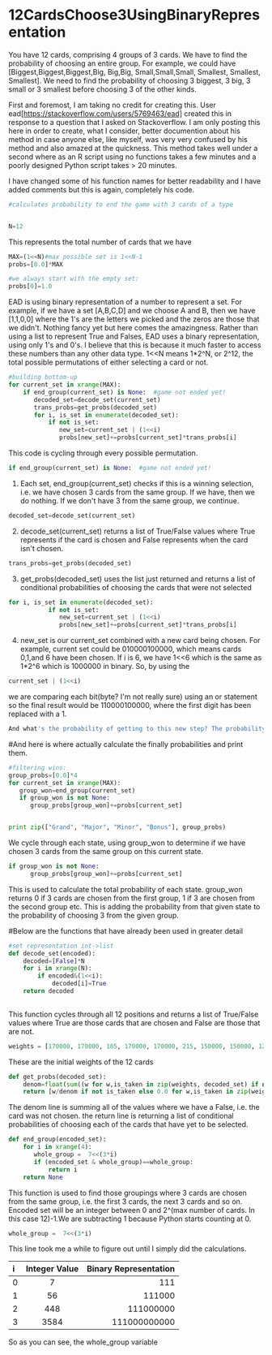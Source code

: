 # 12CardsChoose3UsingBinaryRepresentation
You have 12 cards, comprising 4 groups of 3 cards. We have to find the probability of choosing an entire group. For example, we could have [Biggest,Biggest,Biggest,Big, Big,Big, Small,Small,Small, Smallest, Smallest, Smallest]. We need to find the probability of choosing 3 biggest, 3 big, 3 small or 3 smallest before choosing 3 of the other kinds. 

First and foremost, I am taking no credit for creating this. User ead[https://stackoverflow.com/users/5769463/ead] created this in response to a question that I asked on Stackoverflow. I am only posting this here in order to create, what I consider, better documention about his method in case anyone else, like myself, was very very confused by his method and also amazed at the quickness. This method takes well under a second where as an R script using no functions takes a few minutes and a poorly designed Python script takes > 20 minutes. 

I have changed some of his function names for better readability and I have added comments but this is again, completely his code. 

```Python
#calculates probability to end the game with 3 cards of a type


N=12
```
This represents the total number of cards that we have

```Python
MAX=(1<<N)#max possible set is 1<<N-1
probs=[0.0]*MAX

#we always start with the empty set:
probs[0]=1.0    
```
EAD is using binary representation of a number to represent a set. For example, if we have a set [A,B,C,D] and we choose A and B, then we have [1,1,0,0] where the 1's are the letters we picked and the zeros are those that we didn't. Nothing fancy yet but here comes the amazingness. Rather than using a list to represent True and Falses, EAD uses a binary representation, using only 1's and 0's. I believe that this is because it much faster to access these numbers than any other data type.  1<<N means 1*2^N, or 2^12, the total possible permutations of either selecting a card or not.


```Python
#building bottom-up
for current_set in xrange(MAX):
    if end_group(current_set) is None:  #game not ended yet!
       decoded_set=decode_set(current_set)
       trans_probs=get_probs(decoded_set)
       for i, is_set in enumerate(decoded_set):
           if not is_set:
              new_set=current_set | (1<<i) 
              probs[new_set]+=probs[current_set]*trans_probs[i]

```
This code is cycling through every possible permutation. 
```Python
if end_group(current_set) is None:  #game not ended yet!
```
1) Each set, end_group(current_set) checks if this is a winning selection, i.e. we have chosen 3 cards from the same group. If we have, then we do nothing. If we don't have 3 from the same group, we continue.
```Python
decoded_set=decode_set(current_set)
```
2) decode_set(current_set) returns a list of True/False values where True represents if the card is chosen and False represents when the card isn't chosen. 
```Python
trans_probs=get_probs(decoded_set)
```
3) get_probs(decoded_set) uses the list just returned and returns a list of conditional probabilities of choosing the cards that were not selected

```Python
for i, is_set in enumerate(decoded_set):
           if not is_set:
              new_set=current_set | (1<<i) 
              probs[new_set]+=probs[current_set]*trans_probs[i]
```              
              
4) new_set is our current_set combined with a new card being chosen. For example, current set could be 010000100000, which means cards 0,1,and 6 have been chosen. If i is 6, we have 1<<6 which is the same as 1*2^6 which is 1000000 in binary. So, by using the
```Python
current_set | (1<<i)
```
we are comparing each bit(byte? I'm not really sure) using an or statement so the final result would be 110000100000, where the first digit has been replaced with a 1. 

```Python
And what's the probability of getting to this new step? The probability of being at the prior step(current_step) times the probability of picking that first card. If we already had that card, then it's 0 which makes perfect sense. 
```

#And here is where actually calculate the finally probabilities and print them. 
```Python
#filtering wins:
group_probs=[0.0]*4
for current_set in xrange(MAX):
   group_won=end_group(current_set)
   if group_won is not None:
      group_probs[group_won]+=probs[current_set]


print zip(["Grand", "Major", "Minor", "Bonus"], group_probs)
```
We cycle through each state, using group_won to determine if we have chosen 3 cards from the same group on this current state.
```Python
if group_won is not None:
      group_probs[group_won]+=probs[current_set]
```
This is used to calculate the total probability of each state. group_won returns 0 if 3 cards are chosen from the first group, 1 if 3 are chosen from the second group etc. This is adding the probability from that given state to the probability of choosing 3 from the given group.



#Below are the functions that have already been used in greater detail

```Python
#set representation int->list
def decode_set(encoded):
    decoded=[False]*N
    for i in xrange(N):
        if encoded&(1<<i):
            decoded[i]=True
    return decoded
    
```
This function cycles through all 12 positions and returns a list of True/False values where True are those cards that are chosen and False are those that are not.



```Python
weights = [170000, 170000, 105, 170000, 170000, 215, 150000, 150000, 12000, 105000, 105000, 105000]    
```
These are the initial weights of the 12 cards

```Python
def get_probs(decoded_set):
    denom=float(sum((w for w,is_taken in zip(weights, decoded_set) if not is_taken)))
    return [w/denom if not is_taken else 0.0 for w,is_taken in zip(weights, decoded_set)]
```
The denom line is summing all of the values where we have a False, i.e. the card was not chosen. the return line is returning a list of conditional probabilities of choosing each of the cards that have yet to be selected. 


```Python
def end_group(encoded_set):
    for i in xrange(4):
       whole_group =  7<<(3*i) 
       if (encoded_set & whole_group)==whole_group:
           return i
    return None
```

This function is used to find those groupings where 3 cards are chosen from the same group, i.e. the first 3 cards, the next 3 cards and so on. Encoded set will be an integer between 0 and 2^(max number of cards. In this case 12)-1.We are subtracting 1 because Python starts counting at 0. 

```Python
whole_group =  7<<(3*i) 
```

This line took me a while to figure out until I simply did the calculations. 

| i        | Integer Value           | Binary Representation  |
|:------------- |:-------------:| -----:|
| 0     | 7 | 111 |
| 1      | 56      |   111000 |
| 2 | 448     |    111000000 |
| 3 | 3584    |    111000000000 |

So as you can see, the whole_group variable 







